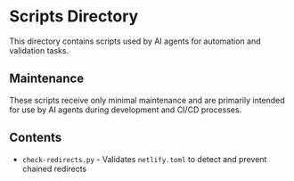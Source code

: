 # Scripts Directory

This directory contains scripts used by AI agents for automation and validation tasks.

## Maintenance

These scripts receive only minimal maintenance and are primarily intended for use by AI agents during development and CI/CD processes.

## Contents

- `check-redirects.py` - Validates `netlify.toml` to detect and prevent chained redirects
